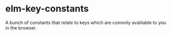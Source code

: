 elm-key-constants
=================

A bunch of constants that relate to keys which are comonly availiable to you in the browser.


